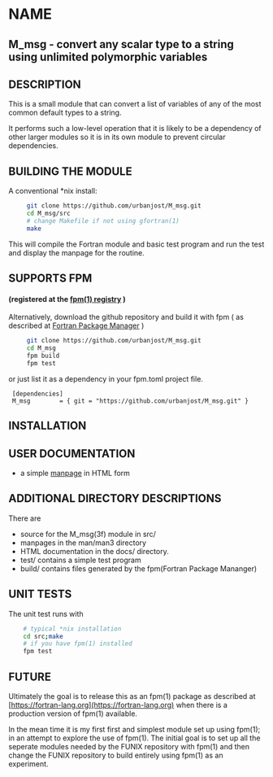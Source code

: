 # NAME
## M_msg - convert any scalar type to a string using unlimited polymorphic variables

## DESCRIPTION
This is a small module that can convert a list of variables of any of
the most common default types to a string.

It performs such a low-level operation that it is likely to be a
dependency of other larger modules so it is in its own module to prevent
circular dependencies.

## BUILDING THE MODULE
A conventional *nix install:

```bash
     git clone https://github.com/urbanjost/M_msg.git
     cd M_msg/src
     # change Makefile if not using gfortran(1)
     make
```
This will compile the Fortran module and basic test
program and run the test and display the manpage for the routine.


## SUPPORTS FPM
#### (registered at the [fpm(1) registry](https://github.com/fortran-lang/fpm-registry) )

Alternatively, download the github repository and build it with 
fpm ( as described at [Fortran Package Manager](https://github.com/fortran-lang/fpm) )

```bash
     git clone https://github.com/urbanjost/M_msg.git
     cd M_msg
     fpm build
     fpm test
```

or just list it as a dependency in your fpm.toml project file.

     [dependencies]
     M_msg        = { git = "https://github.com/urbanjost/M_msg.git" }


## INSTALLATION


## USER DOCUMENTATION
   - a simple [manpage](https://urbanjost.github.io/M_msg/str.3.html) in HTML form


## ADDITIONAL DIRECTORY DESCRIPTIONS
There are 

   - source for the M_msg(3f) module in src/
   - manpages in the man/man3 directory 
   - HTML documentation in the docs/ directory.
   - test/ contains a simple test program
   - build/ contains files generated by the fpm(Fortran Package Mananger)

## UNIT TESTS
The unit test runs with

```bash
    # typical *nix installation
    cd src;make
    # if you have fpm(1) installed
    fpm test
```


## FUTURE
   Ultimately the goal is to release this as an fpm(1) package
   as described at [https://fortran-lang.org](https://fortran-lang.org)
   when there is a production version of fpm(1) available.

   In the mean time it is my first first and simplest module set up using
   fpm(1); in an attempt to explore the use of fpm(1). The initial goal
   is to set up all the seperate modules needed by the FUNIX repository
   with fpm(1) and then change the FUNIX repository to build entirely
   using fpm(1) as an experiment.
